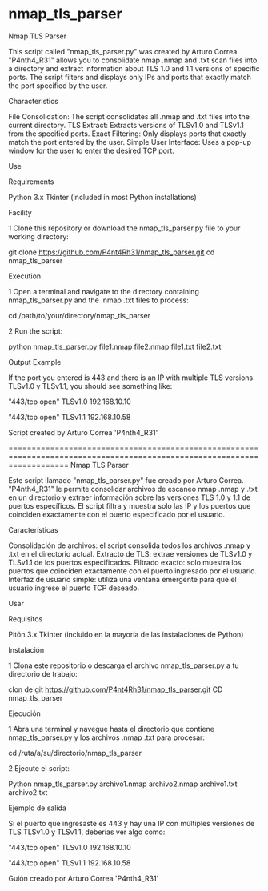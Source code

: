 # nmap_tls_parser

Nmap TLS Parser

This script called "nmap_tls_parser.py" was created by Arturo Correa "P4nth4_R31" allows you to consolidate nmap .nmap and .txt scan files into a directory and extract information about TLS 1.0 and 1.1 versions of specific ports. The script filters and displays only IPs and ports that exactly match the port specified by the user.

Characteristics

 File Consolidation: The script consolidates all .nmap and .txt files into the current directory.
 TLS Extract: Extracts versions of TLSv1.0 and TLSv1.1 from the specified ports.
 Exact Filtering: Only displays ports that exactly match the port entered by the user.
 Simple User Interface: Uses a pop-up window for the user to enter the desired TCP port.

Use

Requirements

 Python 3.x
 Tkinter (included in most Python installations)

Facility

 1 Clone this repository or download the nmap_tls_parser.py file to your working directory:

git clone https://github.com/P4nt4Rh31/nmap_tls_parser.git
cd nmap_tls_parser

Execution

 1 Open a terminal and navigate to the directory containing nmap_tls_parser.py and the .nmap .txt files to process:

cd /path/to/your/directory/nmap_tls_parser

 2 Run the script:

python nmap_tls_parser.py file1.nmap file2.nmap file1.txt file2.txt

Output Example

If the port you entered is 443 and there is an IP with multiple TLS versions TLSv1.0 y TLSv1.1, you should see something like:

"443/tcp open"
TLSv1.0
192.168.10.10

"443/tcp open"
TLSv1.1
192.168.10.58

Script created by Arturo Correa 'P4nth4_R31'

=========================================================================================================================
Nmap TLS Parser

Este script llamado "nmap_tls_parser.py" fue creado por Arturo Correa. "P4nth4_R31" le permite consolidar archivos de escaneo nmap .nmap y .txt en un directorio y extraer información sobre las versiones TLS 1.0 y 1.1 de puertos específicos. El script filtra y muestra solo las IP y los puertos que coinciden exactamente con el puerto especificado por el usuario.

Características

 Consolidación de archivos: el script consolida todos los archivos .nmap y .txt en el directorio actual.
 Extracto de TLS: extrae versiones de TLSv1.0 y TLSv1.1 de los puertos especificados.
 Filtrado exacto: solo muestra los puertos que coinciden exactamente con el puerto ingresado por el usuario.
 Interfaz de usuario simple: utiliza una ventana emergente para que el usuario ingrese el puerto TCP deseado.

Usar

Requisitos

 Pitón 3.x
 Tkinter (incluido en la mayoría de las instalaciones de Python)

Instalación

 1 Clona este repositorio o descarga el archivo nmap_tls_parser.py a tu directorio de trabajo:

clon de git https://github.com/P4nt4Rh31/nmap_tls_parser.git
CD nmap_tls_parser

Ejecución

 1 Abra una terminal y navegue hasta el directorio que contiene nmap_tls_parser.py y los archivos .nmap .txt para procesar:

cd /ruta/a/su/directorio/nmap_tls_parser

 2 Ejecute el script:

Python nmap_tls_parser.py archivo1.nmap archivo2.nmap archivo1.txt archivo2.txt

Ejemplo de salida

Si el puerto que ingresaste es 443 y hay una IP con múltiples versiones de TLS TLSv1.0 y TLSv1.1, deberías ver algo como:

"443/tcp open"
TLSv1.0
192.168.10.10

"443/tcp open"
TLSv1.1
192.168.10.58

Guión creado por Arturo Correa 'P4nth4_R31'
